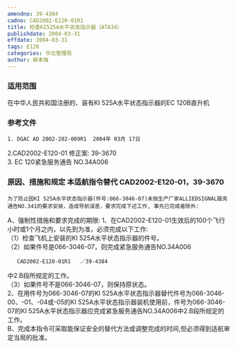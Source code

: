 ```yaml
---
amendno: 39-4384  
cadno: CAD2002-E120-01R1  
title: 检查KI525A水平状态指示器（ATA34）  
publishdate: 2004-03-31  
effdate: 2004-03-31  
tags: E120  
categories: 华北管理局  
author: 柳本强  
---
```

  
### 适用范围  
在中华人民共和国注册的、装有KI 525A水平状态指示器的EC 120B直升机  
  
<!--more-->  
### 参考文件  
    1. DGAC AD 2002-282-009R1  2004年 03月 17日  
 2.CAD2002-E120-01 修正案: 39-3670  
    3. EC 120紧急服务通告 NO.34A006  
  
### 原因、措施和规定 本适航指令替代 CAD2002-E120-01，39-3670  
    为了防止因KI 525A水平状态指示器(件号:066-3046-07)未按生产厂家ALLIEDSIGNAL服务通告NO.341的要求安装，造成导航误差，要求完成下述工作, 事先已完成者除外:  
A、强制性措施和要求完成的期限:      1、在CAD2002-E120-01生效后的100个飞行小时或1个月之内，以先到为准，必须完成以下工作:  
（1）检查飞机上安装的KI 525A水平状态指示器的件号。  
     （2）如果件号是066-3046-07，则完成紧急服务通告NO.34A006  
  
       CAD2002-E120-01R1   ／39-4384  
中2.B段所规定的工作。  
（3）如果件号不是066-3046-07，则保持原状态。  
     2、在用件号为066-3046-07的KI 525A水平状态指示器替代件号为066-3046-00、-01、-04或-05的KI 525A水平状态指示器装机使用前，件号为066-3046-07的KI 525A水平状态指示器应完成紧急服务通告NO.34A006中2.B段所规定的工作。  
    B、完成本指令可采取能保证安全的替代方法或调整完成的时间,但必须得到适航审定当局的批准。  
